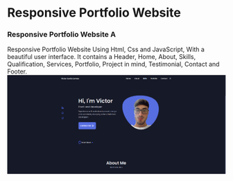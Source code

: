 # Responsive Portfolio Website 
### Responsive Portfolio Website A
Responsive Portfolio Website Using Html, Css and JavaScript, With a beautiful user interface. It contains a Header, Home, About, Skills, Qualification, Services, Portfolio, Project in mind, Testimonial, Contact and Footer.
![Resume cv](/preview1.png)
